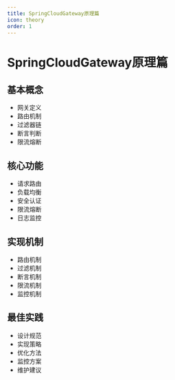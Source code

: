 ```yaml
---
title: SpringCloudGateway原理篇
icon: theory
order: 1
---
```


# SpringCloudGateway原理篇

## 基本概念
- 网关定义
- 路由机制
- 过滤器链
- 断言判断
- 限流熔断

## 核心功能
- 请求路由
- 负载均衡
- 安全认证
- 限流熔断
- 日志监控

## 实现机制
- 路由机制
- 过滤机制
- 断言机制
- 限流机制
- 监控机制

## 最佳实践
- 设计规范
- 实现策略
- 优化方法
- 监控方案
- 维护建议
